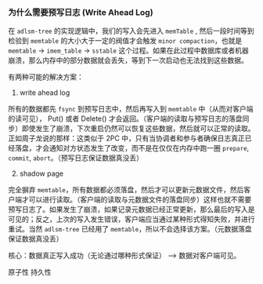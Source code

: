### 为什么需要预写日志 (Write Ahead Log)

在 `adlsm-tree` 的实现逻辑中，我们的写入会先进入 `memTable` , 然后一段时间等到检验到 `memtable` 的大小大于一定的阀值才会触发 `minor compaction`，也就是 `memtable` -> `imem_table` -> `sstable` 这个过程。如果在此过程中数据库或者机器崩溃，那么内存中的部分数据就会丢失，等到下一次启动也无法找到这些数据。

有两种可能的解决方案：

1. write ahead log

 所有的数据都先 `fsync` 到预写日志中，然后再写入到 `memtable` 中（从而对客户端的读可见）， Put() 或者 Delete() 才会返回。（客户端的读取与预写日志的落盘同步）即使发生了崩溃，下次重启仍然可以恢复这些数据，然后就可以正常的读取。正如周子龙说的那样：这类似于 2PC 中，只有当协调者和参与者确保日志真正已经落盘，才会通知对方状态发生了改变，而不是在仅仅在内存中跑一圈 `prepare`, `commit`, `abort`。（预写日志保证数据真没丢）

2. shadow page

 完全摒弃 `memtable`，所有数据都必须落盘，然后才可以更新元数据文件，然后客户端才可以进行读取。（客户端的读取与元数据文件的落盘同步）这样也就不需要预写日志了。如果发生了崩溃，如果记录元数据已经正常更新，那么最后的写入是可见的；反之，上次的写入发生错误，客户端应当通过某种形式得知失败，并进行重试。当然 `adlsm-tree` 已经用了 `memtable`，所以不会选择该方案。（元数据落盘保证数据真没丢）

核心：数据真正写入成功（无论通过哪种形式保证） --> 数据对客户端可见。

原子性
持久性